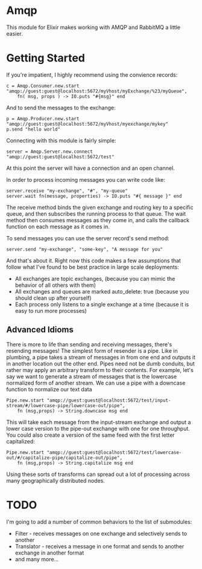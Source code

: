 # Amqp

This module for Elixir makes working with AMQP and RabbitMQ a little easier.

Getting Started
===============

If you're impatient, I highly recommend using the convience records:

	c = Amqp.Consumer.new.start "amqp://guest:guest@localhost:5672/myVhost/myExchange/%23/myQueue", 
		fn( msg, props ) -> IO.puts "#{msg}" end

And to send the messages to the exchange:

	p = Amqp.Producer.new.start "amqp://guest:guest@localhost:5672/myVhost/myexchange/mykey"
	p.send "hello world"

Connecting with this module is fairly simple:

	server = Amqp.Server.new.connect "amqp://guest:guest@localhost:5672/test"

At this point the server will have a connection and an open channel.

In order to process incoming messages you can write code like:

	server.receive "my-exchange", "#", "my-queue"
	server.wait fn(message, properties) -> IO.puts "#{ message }" end

The receive method binds the given exchange and routing key to a specific queue,
and then subscribes the running process to that queue.  The wait method then
consumes messages as they come in, and calls the callback function on each message
as it comes in.

To send messages you can use the server record's send method:

	server.send "my-exchange", "some-key", "A message for you"

And that's about it.  Right now this code makes a few assumptions that follow 
what I've found to be best practice in large scale deployments:

* All exchanges are topic exchanges, (because you can mimic the behavior of all others with them)
* All exchanges and queues are marked auto_delete: true (because you should clean up after yourself)
* Each process only listens to a single exchange at a time (because it is easy to run more processes)

Advanced Idioms
---------------

There is more to life than sending and receiving messages, there's resending messages!  The simplest form
of resender is a pipe.  Like in plumbing, a pipe takes a stream of messages in from one end and outputs it
in another location out the other end.  Pipes need not be dumb conduits, but rather may apply an arbitrary
transform to their contents.  For example, let's say we want to generate a stream of messages that is the
lowercase normalized form of another stream.  We can use a pipe with a downcase function to normalize our
text data

	Pipe.new.start "amqp://guest:guest@localhost:5672/test/input-stream/#/lowercase-pipe/lowercase-out/pipe", 
		fn (msg,props) -> String.downcase msg end

This will take each message from the input-stream exchange and output a lower case version to the pipe-out 
exchange with one for one throughput.  You could also create a version of the same feed with the first letter
capitalized:

	Pipe.new.start "amqp://guest:guest@localhost:5672/test/lowercase-out/#/capitalize-pipe/capitalize-out/pipe", 
		fn (msg,props) -> String.capitalize msg end

Using these sorts of transforms can spread out a lot of processing across many geographically distributed nodes.



TODO
====

I'm going to add a number of common behaviors to the list of submodules:

* Filter - receives messages on one exchange and selectively sends to another
* Translator - receives a message in one format and sends to another exchange in another format 
* and many more...



